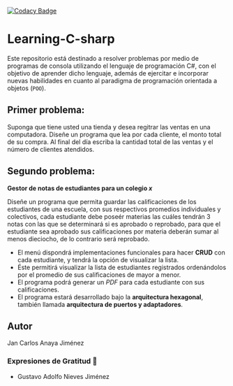 [![Codacy Badge](https://api.codacy.com/project/badge/Grade/9277367203654829a9aba1b2e5f36e83)](https://www.codacy.com/manual/jan-carlos-Anaya/Learning-C-sharp?utm_source=github.com&amp;utm_medium=referral&amp;utm_content=Jan-Carlos-Anaya-J/Learning-C-sharp&amp;utm_campaign=Badge_Grade)

# Learning-C-sharp

Este repositorio está destinado a  resolver problemas por medio de programas de consola utilizando el lenguaje de programación C#, 
con el objetivo de aprender dicho lenguaje, además de ejercitar e incorporar nuevas habilidades en cuanto al paradigma de programación orientada a objetos (`POO`).

## Primer problema:
Suponga que tiene usted una tienda y desea regitrar las ventas en una computadora. Diseñe un programa que lea por cada cliente, el monto total de su compra.
Al final del día escriba la cantidad total de las ventas y el número de clientes atendidos.

## Segundo problema:
**Gestor de notas de estudiantes para un colegio _x_**

Diseñe un programa que permita guardar las calificaciones de los estudiantes de una escuela, con sus respectivos promedios individuales y colectivos, cada estudiante debe poseér materias las cuáles tendrán 3 notas con las que se determinará si es aprobado o reprobado, para que el estudiante sea aprobado sus calificaciones por materia deberán sumar al menos dieciocho, de lo contrario será reprobado.

* El menú dispondrá implementaciones funcionales para hacer **CRUD** con cada estudiante, y tendrá la opción de visualizar la lista.
* Éste permitirá visualizar la lista de estudiantes registrados ordenándolos por el promedio de sus calificaciones de mayor a menor.
* El programa podrá generar un _PDF_ para cada estudiante con sus calificaciones.
* El programa estará desarrollado bajo la **arquitectura hexagonal**, también llamada **arquitectura de puertos y adaptadores**.

## Autor
Jan Carlos Anaya Jiménez

### Expresiones de Gratitud 🍺
* Gustavo Adolfo Nieves Jiménez
